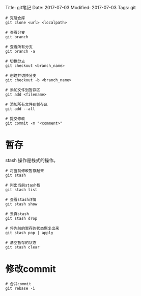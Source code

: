 Title: git笔记
Date: 2017-07-03
Modified: 2017-07-03
Tags: git

```
# 克隆仓库
git clone <url> <localpath>

# 查看分支
git branch

# 查看所有分支
git branch -a

# 切换分支
git checkout <branch_name>

# 创建并切换分支
git checkout -b <branch_name>

# 添加文件到暂存区
git add <filename>

# 添加所有文件到暂存区
git add --all

# 提交修改
git commit -m "<comment>"
```

# 暂存
stash 操作是栈式的操作。
```
# 将当前修改暂存起来
git stash

# 列出当前stash栈
git stash list

# 查看stash详情
git stash show

# 丢弃stash
git stash drop

# 将先前的暂存的状态恢复出来
git stash pop | apply

# 清空暂存的状态
git stash clear
```

# 修改commit

```
# 合并commit
git rebase -i
```